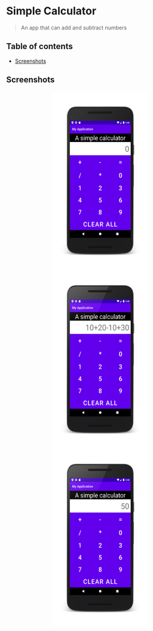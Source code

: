 # Simple Calculator
> An app that can add and subtract numbers

## Table of contents
* [Screenshots](#screenshots)

	
## Screenshots
<div align="center">
    <img src="/readme/screenshot_homescreen.png" width="256" height="474"/>
    <img src="/readme/screenshot_expression.png" width="256" height="474"/>
    <img src="/readme/screenshot_calculation_result.png" width="256" height="474"/>
</div>
